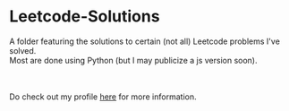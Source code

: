 # Leetcode-Solutions
A folder featuring the solutions to certain (not all) Leetcode problems I've solved.
<br>Most are done using Python (but I may publicize a js version soon).

<br><br>
Do check out my profile <a href="https://leetcode.com/RagingG/" target="'_blank" >here</a> for more information.
